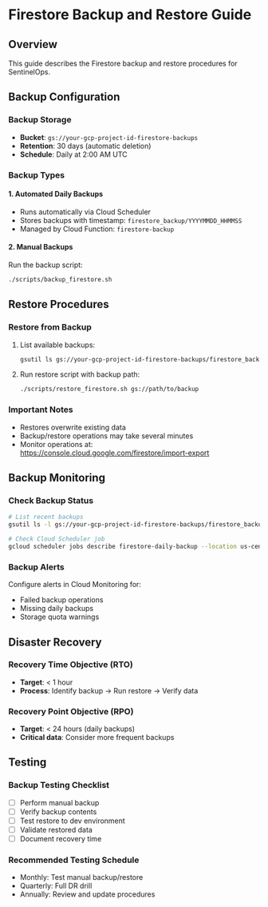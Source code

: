 # Firestore Backup and Restore Guide

## Overview
This guide describes the Firestore backup and restore procedures for SentinelOps.

## Backup Configuration

### Backup Storage
- **Bucket**: `gs://your-gcp-project-id-firestore-backups`
- **Retention**: 30 days (automatic deletion)
- **Schedule**: Daily at 2:00 AM UTC

### Backup Types

#### 1. Automated Daily Backups
- Runs automatically via Cloud Scheduler
- Stores backups with timestamp: `firestore_backup/YYYYMMDD_HHMMSS`
- Managed by Cloud Function: `firestore-backup`

#### 2. Manual Backups
Run the backup script:
```bash
./scripts/backup_firestore.sh
```

## Restore Procedures

### Restore from Backup
1. List available backups:
   ```bash
   gsutil ls gs://your-gcp-project-id-firestore-backups/firestore_backup/
   ```

2. Run restore script with backup path:
   ```bash
   ./scripts/restore_firestore.sh gs://path/to/backup
   ```

### Important Notes
- Restores overwrite existing data
- Backup/restore operations may take several minutes
- Monitor operations at: https://console.cloud.google.com/firestore/import-export

## Backup Monitoring

### Check Backup Status
```bash
# List recent backups
gsutil ls -l gs://your-gcp-project-id-firestore-backups/firestore_backup/ | tail -10

# Check Cloud Scheduler job
gcloud scheduler jobs describe firestore-daily-backup --location us-central1
```

### Backup Alerts
Configure alerts in Cloud Monitoring for:
- Failed backup operations
- Missing daily backups
- Storage quota warnings

## Disaster Recovery

### Recovery Time Objective (RTO)
- **Target**: < 1 hour
- **Process**: Identify backup → Run restore → Verify data

### Recovery Point Objective (RPO)
- **Target**: < 24 hours (daily backups)
- **Critical data**: Consider more frequent backups

## Testing

### Backup Testing Checklist
- [ ] Perform manual backup
- [ ] Verify backup contents
- [ ] Test restore to dev environment
- [ ] Validate restored data
- [ ] Document recovery time

### Recommended Testing Schedule
- Monthly: Test manual backup/restore
- Quarterly: Full DR drill
- Annually: Review and update procedures
